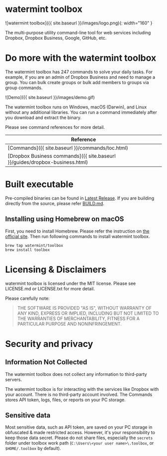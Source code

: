 # watermint toolbox

![watermint toolbox]({{ site.baseurl }}/images/logo.png){: width="160" }

The multi-purpose utility command-line tool for web services including Dropbox, Dropbox Business, Google, GitHub, etc.

# Do more with the watermint toolbox

The watermint toolbox has 247 commands to solve your daily tasks. For example, if you are an admin of Dropbox Business
and need to manage a group. You can bulk create groups or bulk add members to groups via group commands.

![Demo]({{ site.baseurl }}/images/demo.gif)

The watermint toolbox runs on Windows, macOS (Darwin), and Linux without any additional libraries. You can run a command immediately after you download and extract the binary.

Please see command references for more detail.

| Reference                                                                    |
|------------------------------------------------------------------------------|
| [Commands]({{ site.baseurl }}/commands/toc.html)                             |
| [Dropbox Business commands]({{ site.baseurl }}/guides/dropbox-business.html) |

# Built executable

Pre-compiled binaries can be found in [Latest Release](https://github.com/watermint/toolbox/releases/latest). If you are building directly from the source, please refer [BUILD.md](BUILD.md).

## Installing using Homebrew on macOS

First, you need to install Homebrew. Please refer the instruction on [the official site](https://brew.sh/). Then run following commands to install watermint toolbox.
```
brew tap watermint/toolbox
brew install toolbox
```

# Licensing & Disclaimers

watermint toolbox is licensed under the MIT license.
Please see LICENSE.md or LICENSE.txt for more detail.

Please carefully note:
> THE SOFTWARE IS PROVIDED "AS IS", WITHOUT WARRANTY OF ANY KIND, EXPRESS OR
> IMPLIED, INCLUDING BUT NOT LIMITED TO THE WARRANTIES OF MERCHANTABILITY,
> FITNESS FOR A PARTICULAR PURPOSE AND NONINFRINGEMENT.

# Security and privacy

## Information Not Collected 

The watermint toolbox does not collect any information to third-party servers.

The watermint toolbox is for interacting with the services like Dropbox with your account. There is no third-party account involved. The Commands stores API token, logs, files, or reports on your PC storage.

## Sensitive data

Most sensitive data, such as API token, are saved on your PC storage in obfuscated & made restricted access. However, it's your responsibility to keep those data secret. 
Please do not share files, especially the `secrets` folder under toolbox work path (`C:\Users\<your user name>\.toolbox`, or `$HOME/.toolbox` by default).

